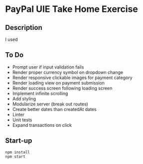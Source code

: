 # PayPal UIE Take Home Exercise

## Description
I used

## To Do
* Prompt user if input validation fails
* Render proper currency symbol on dropdown change
* Render responsive clickable images for payment category
* Render loading view on payment submission
* Render success screen following loading screen
* Implement infinite scrolling
* Add styling
* Modularize server (break out routes)
* Create better dates than createdAt dates
* Linter
* Unit tests
* Expand transactions on click

## Start-up
```
npm install
npm start
```
